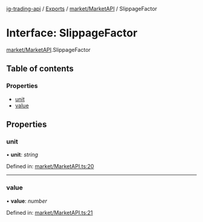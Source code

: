 [ig-trading-api](../README.md) / [Exports](../modules.md) / [market/MarketAPI](../modules/market_marketapi.md) / SlippageFactor

# Interface: SlippageFactor

[market/MarketAPI](../modules/market_marketapi.md).SlippageFactor

## Table of contents

### Properties

- [unit](market_marketapi.slippagefactor.md#unit)
- [value](market_marketapi.slippagefactor.md#value)

## Properties

### unit

• **unit**: _string_

Defined in: [market/MarketAPI.ts:20](https://github.com/bennycode/ig-trading-api/blob/afea174/src/market/MarketAPI.ts#L20)

---

### value

• **value**: _number_

Defined in: [market/MarketAPI.ts:21](https://github.com/bennycode/ig-trading-api/blob/afea174/src/market/MarketAPI.ts#L21)
